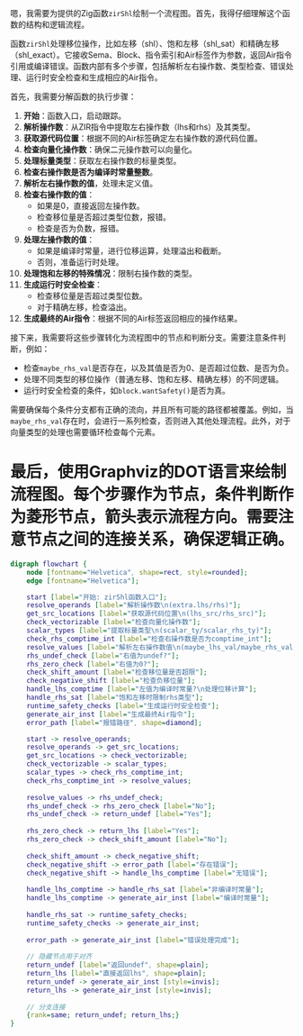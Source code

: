 嗯，我需要为提供的Zig函数`zirShl`绘制一个流程图。首先，我得仔细理解这个函数的结构和逻辑流程。

函数`zirShl`处理移位操作，比如左移（shl）、饱和左移（shl_sat）和精确左移（shl_exact）。它接收Sema、Block、指令索引和Air标签作为参数，返回Air指令引用或编译错误。函数内部有多个步骤，包括解析左右操作数、类型检查、错误处理、运行时安全检查和生成相应的Air指令。

首先，我需要分解函数的执行步骤：

1. **开始**：函数入口，启动跟踪。
2. **解析操作数**：从ZIR指令中提取左右操作数（lhs和rhs）及其类型。
3. **获取源代码位置**：根据不同的Air标签确定左右操作数的源代码位置。
4. **检查向量化操作数**：确保二元操作数可以向量化。
5. **处理标量类型**：获取左右操作数的标量类型。
6. **检查右操作数是否为编译时常量整数**。
7. **解析左右操作数的值**，处理未定义值。
8. **检查右操作数的值**：
   - 如果是0，直接返回左操作数。
   - 检查移位量是否超过类型位数，报错。
   - 检查是否为负数，报错。
9. **处理左操作数的值**：
   - 如果是编译时常量，进行位移运算，处理溢出和截断。
   - 否则，准备运行时处理。
10. **处理饱和左移的特殊情况**：限制右操作数的类型。
11. **生成运行时安全检查**：
    - 检查移位量是否超过类型位数。
    - 对于精确左移，检查溢出。
12. **生成最终的Air指令**：根据不同的Air标签返回相应的操作结果。

接下来，我需要将这些步骤转化为流程图中的节点和判断分支。需要注意条件判断，例如：

- 检查`maybe_rhs_val`是否存在，以及其值是否为0、是否超过位数、是否为负。
- 处理不同类型的移位操作（普通左移、饱和左移、精确左移）的不同逻辑。
- 运行时安全检查的条件，如`block.wantSafety()`是否为真。

需要确保每个条件分支都有正确的流向，并且所有可能的路径都被覆盖。例如，当`maybe_rhs_val`存在时，会进行一系列检查，否则进入其他处理流程。此外，对于向量类型的处理也需要循环检查每个元素。

最后，使用Graphviz的DOT语言来绘制流程图。每个步骤作为节点，条件判断作为菱形节点，箭头表示流程方向。需要注意节点之间的连接关系，确保逻辑正确。
================================================
```dot
digraph flowchart {
    node [fontname="Helvetica", shape=rect, style=rounded];
    edge [fontname="Helvetica"];

    start [label="开始: zirShl函数入口"];
    resolve_operands [label="解析操作数\n(extra.lhs/rhs)"];
    get_src_locations [label="获取源代码位置\n(lhs_src/rhs_src)"];
    check_vectorizable [label="检查向量化操作数"];
    scalar_types [label="提取标量类型\n(scalar_ty/scalar_rhs_ty)"];
    check_rhs_comptime_int [label="检查右操作数是否为comptime_int"];
    resolve_values [label="解析左右操作数值\n(maybe_lhs_val/maybe_rhs_val)"];
    rhs_undef_check [label="右值为undef?"];
    rhs_zero_check [label="右值为0?"];
    check_shift_amount [label="检查移位量是否超限"];
    check_negative_shift [label="检查负移位量"];
    handle_lhs_comptime [label="左值为编译时常量?\n处理位移计算"];
    handle_rhs_sat [label="饱和左移时限制rhs类型"];
    runtime_safety_checks [label="生成运行时安全检查"];
    generate_air_inst [label="生成最终Air指令"];
    error_path [label="报错路径", shape=diamond];

    start -> resolve_operands;
    resolve_operands -> get_src_locations;
    get_src_locations -> check_vectorizable;
    check_vectorizable -> scalar_types;
    scalar_types -> check_rhs_comptime_int;
    check_rhs_comptime_int -> resolve_values;
    
    resolve_values -> rhs_undef_check;
    rhs_undef_check -> rhs_zero_check [label="No"];
    rhs_undef_check -> return_undef [label="Yes"];
    
    rhs_zero_check -> return_lhs [label="Yes"];
    rhs_zero_check -> check_shift_amount [label="No"];
    
    check_shift_amount -> check_negative_shift;
    check_negative_shift -> error_path [label="存在错误"];
    check_negative_shift -> handle_lhs_comptime [label="无错误"];
    
    handle_lhs_comptime -> handle_rhs_sat [label="非编译时常量"];
    handle_lhs_comptime -> generate_air_inst [label="编译时常量"];
    
    handle_rhs_sat -> runtime_safety_checks;
    runtime_safety_checks -> generate_air_inst;
    
    error_path -> generate_air_inst [label="错误处理完成"];
    
    // 隐藏节点用于对齐
    return_undef [label="返回undef", shape=plain];
    return_lhs [label="直接返回lhs", shape=plain];
    return_undef -> generate_air_inst [style=invis];
    return_lhs -> generate_air_inst [style=invis];
    
    // 分支连接
    {rank=same; return_undef; return_lhs;}
}
```